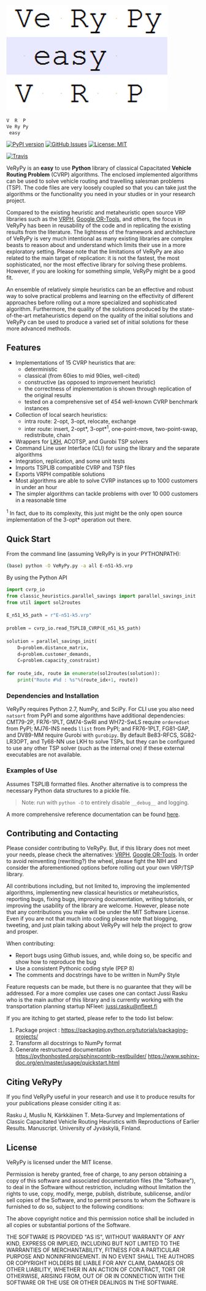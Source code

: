 ![VeRyPy](doc/logo.png)

```
V  R  P
Ve Ry Py
 easy
```

<!-- TODO: check and update these badges from shield.io and travis-ci.org -->
<!-- TODO: upload to PyPI -->
[![PyPI version](https://badge.fury.io/py/flair.svg)](https://badge.fury.io/py/flair)
[![GitHub Issues](https://img.shields.io/github/issues/zalandoresearch/flair.svg)](https://github.com/zalandoresearch/flair/issues)
[![License: MIT](https://img.shields.io/badge/License-MIT-brightgreen.svg)](https://opensource.org/licenses/MIT)
<!-- TODO: https://www.smartfile.com/blog/testing-python-with-travis-ci/ -->
[![Travis](https://img.shields.io/travis/zalandoresearch/flair.svg)](https://travis-ci.org/zalandoresearch/flair)

VeRyPy is an **easy** to use **Python** library of classical Capacitated **Vehicle Routing Problem** (CVRP) algorithms. The enclosed implemented algorithms can be used to solve vehicle routing and travelling salesman problems (TSP). The code files are very loosely coupled so that you can take just the algorithms or the functionality you need in your studies or in your research project. 

Compared to the existing heuristic and metaheuristic open source VRP libraries such as the [VRPH](https://projects.coin-or.org/VRPH), [Google OR-Tools](https://developers.google.com/optimization/), and others, the focus in VeRyPy has been in reusability of the code and in replicating the existing results from the literature. The lightness of the framework and architecture of VeRyPy is very much intentional as many existing libraries are complex beasts to reason about and understand which limits their use in a more exploratory setting. Please note that the limitations of VeRyPy are also related to the main target of replication: it is not the fastest, the most sophisticated, nor the most effective library for solving these problems. However, if you are looking for something simple, VeRyPy might be a good fit.

An ensemble of relatively simple heuristics can be an effective and robust way to solve practical problems and learning on the effectivity of different approaches before rolling out a more specialized and sophisticated algorithm. Furthermore, the quality of the solutions produced by the state-of-the-art metaheuristics depend on the quality of the initial solutions and VeRyPy can be used to produce a varied set of initial solutions for these more advanced methods.

## Features

* Implementations of 15 CVRP heuristics that are:
  * deterministic
  * classical (from 60ies to mid 90ies, well-cited)
  * constructive (as opposed to improvement heuristic)
  * the correctness of implementation is shown through replication of the original results
  * tested on a comprehensive set of 454 well-known CVRP benchmark instances
* Collection of local search heuristics:
  * intra route: 2-opt, 3-opt, relocate, exchange
  * inter route: insert, 2-opt*, 3-opt*<sup>1</sup>, one-point-move, two-point-swap, redistribute, chain
* Wrappers for [LKH](http://akira.ruc.dk/~keld/research/LKH/), ACOTSP, and Gurobi TSP solvers
* Command Line user Interface (CLI) for using the library and the separate algorithms
* Integration, replication, and some unit tests
* Imports TSPLIB compatible CVRP and TSP files
* Exports VRPH compatible solutions 
* Most algorithms are able to solve CVRP instances up to 1000 customers in under an hour
* The simpler algorithms can tackle problems with over 10 000 customers in a reasonable time

<sup>1</sup> In fact, due to its complexity, this just might be the only open source implementation of the 3-opt* operation out there.

<!-- TODO: animated gifs here -->

<!-- 
## Performance
TODO: Comparison to SOTA.
TODO: Replication results.
TODO: Time complexity curves from the paper
-->

## Quick Start

From the command line (assuming VeRyPy is in your PYTHONPATH):
```bash
(base) python -O VeRyPy.py -a all E-n51-k5.vrp
```

By using the Python API
```python
import cvrp_io
from classic_heuristics.parallel_savings import parallel_savings_init
from util import sol2routes

E_n51_k5_path = r"E-n51-k5.vrp"

problem = cvrp_io.read_TSPLIB_CVRP(E_n51_k5_path)

solution = parallel_savings_init(
    D=problem.distance_matrix, 
    d=problem.customer_demands, 
    C=problem.capacity_constraint)

for route_idx, route in enumerate(sol2routes(solution)):
    print("Route #%d : %s"%(route_idx+1, route))
```

<!-- TODO: Make sure it works -->

### Dependencies and Installation

VeRyPy requires Python 2.7, NumPy, and SciPy. For CLI use you also need `natsort` from PyPI and some algorithms have additional dependencies: CMT79-2P, FR76-1PLT, GM74-SwRI and WH72-SwLS require `orderedset` from PyPI; MJ76-INS needs `llist` from PyPI; and FR76-1PLT, FG81-GAP, and DV89-MM require Gurobi with `gurobipy`. By default Be83-RFCS, SG82-LR3OPT, and Ty68-NN use LKH to solve TSPs, but they can be configured to use any other TSP solver (such as the internal one) if these external executables are not available.

<!-- TODO: Package to PyPI. How? -->

### Examples of Use

<!-- TODO: Dependency / object diagram. -->

Assumes TSPLIB formatted files. Another alternative is to compress the necessary Python data structures to a pickle file.

> Note: run with `python -O` to entirely disable `__debug__` and logging.

A more comprehensive reference documentation can be found [here](/doc/).

## Contributing and Contacting

Please consider contributing to VeRyPy. But, if this library does not meet your needs, please check the alternatives: [VRPH](https://projects.coin-or.org/VRPH), [Google OR-Tools](https://developers.google.com/optimization/). In order to avoid reinventing (rewriting?) the wheel, please fight the NIH and consider the aforementioned options before rolling out your own VRP/TSP library.

All contributions including, but not limited to, improving the implemented algorithms, implementing new classical heuristics or metaheuristics, reporting bugs, fixing bugs, improving documentation, writing tutorials, or improving the usability of the library are welcome. However, please note that any contributions you make will be under the MIT Software License. Even if you are not that much into coding please note that blogging, tweeting, and just plain talking about VeRyPy will help the project to grow and prosper.

When contributing:
* Report bugs using Github issues, and, while doing so, be specific and show how to reproduce the bug
* Use a consistent Pythonic coding style (PEP 8)
* The comments and docstrings have to be written in NumPy Style

Feature requests can be made, but there is no guarantee that they will be addressed. For a more complex use cases one can contact Jussi Rasku who is the main author of this library and is currently working with the transportation planning startup NFleet: <jussi.rasku@nfleet.fi>

If you are itching to get started, please refer to the todo list below:

1. Package project : https://packaging.python.org/tutorials/packaging-projects/
2. Transform all docstrings to NumPy format 
3. Generate restructured documentation 	https://pythonhosted.org/sphinxcontrib-restbuilder/
https://www.sphinx-doc.org/en/master/usage/quickstart.html

## Citing VeRyPy

If you find VeRyPy useful in your research and use it to produce results for your publications please consider citing it as:

Rasku J, Musliu N, Kärkkäinen T. Meta-Survey and Implementations of Classic
Capacitated Vehicle Routing Heuristics with Reproductions of Earlier Results. Manuscript. University of Jyväskylä, Finland.

<!-- ## References
TODO: links -->

## License

VeRyPy is licensed under the MIT license.

Permission is hereby granted, free of charge, to any person obtaining a copy of this software and associated documentation files (the "Software"), to deal in the Software without restriction, including without limitation the rights to use, copy, modify, merge, publish, distribute, sublicense, and/or sell copies of the Software, and to permit persons to whom the Software is furnished to do so, subject to the following conditions:

The above copyright notice and this permission notice shall be included in all copies or substantial portions of the Software.

THE SOFTWARE IS PROVIDED "AS IS", WITHOUT WARRANTY OF ANY KIND, EXPRESS OR IMPLIED, INCLUDING BUT NOT LIMITED TO THE WARRANTIES OF MERCHANTABILITY, FITNESS FOR A PARTICULAR PURPOSE AND NONINFRINGEMENT. IN NO EVENT SHALL THE AUTHORS OR COPYRIGHT HOLDERS BE LIABLE FOR ANY CLAIM, DAMAGES OR OTHER LIABILITY, WHETHER IN AN ACTION OF CONTRACT, TORT OR OTHERWISE, ARISING FROM, OUT OF OR IN CONNECTION WITH THE SOFTWARE OR THE USE OR OTHER DEALINGS IN THE SOFTWARE.





 
